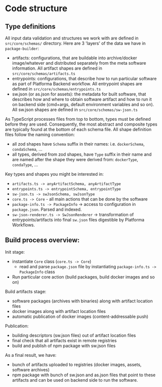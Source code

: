# Code structure

## Type definitions

All input data validation and structures we work with are defined in `src/core/schemas/` directory.
Here are 3 'layers' of the data we have in `package-builder`:
- artifacts: configurations, that are buildable into archive/docker image/whatever and distributed separately from the meta software information. All artifact shapes are defined in `src/core/schemas/artifacts.ts`
- entrypoints: configurations, that describe how to run particular software as part of Platforma Backend workflow. All entrypoint shapes are defined in `src/core/schemas/entrypoints.ts`
- sw.json (or as.json for assets): the metadata for built software, that describes how and where to obtain software artifact and how to run it on backend side (cmd+args, default environment variables and so on). All sw.json shapes are defined in `src/core/schemas/sw-json.ts`

As TypeScript processes files from top to bottom, types must be defined before they are used. Consequently, the most abstract and composite types are typically found at the bottom of each schema file. 
All shape definition files follow the naming convention:
- all zod shapes have `Schema` suffix in their names: i.e. `dockerSchema`, `condaSchema`, ...
- all types, derived from zod shapes, have `Type` suffix in their name and are named after the shape they were derived from: `dockerType`, `condaType`, ...

Key types and shapes you might be interested in:
- `artifacts.ts -> anyArtifactSchema, anyArtifactType`
- `entrypoints.ts -> entrypointSchema, entrypointType`
- `sw-json.ts -> swJsonSchema, swJsonType`
- `core.ts -> Core` - all main actions that can be done by the software
- `package-info.ts -> PackageInfo` -> access to configuration in `package.json`. Parsed and indexed.
- `sw-json-renderer.ts -> SwJsonRenderer` -> transformation of entrypoints/artifacts into final `sw.json` files digestible by Platforma Workflows.

## Build process overview:

Init stage:
- instantiate `Core` class (`core.ts -> Core`)
  - read and parse `package.json` file by instantiating `package-info.ts -> PackageInfo` class
- Run particular core action (build packages, build docker images and so on)

Build artifacts stage:
- software packages (archives with binaries) along with artifact location files
- docker images along with artifact location files
- automatic publication of docker images (content-addressable push)

Publication:
- building descriptors (sw.json files) out of artifact location files
- final check that all artifacts exist in remote registries
- build and publish of npm package with sw.json files

As a final result, we have:
- bunch of artifacts uploaded to registries (docker images, assets, software archives)
- npm package with bunch of sw.json and as.json files that point to these artifacts and can be used on backend side to run the software.
